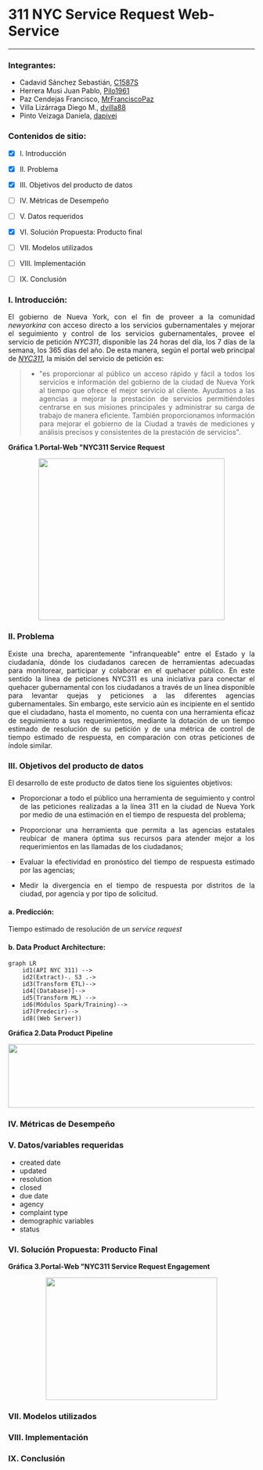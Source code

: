 # 311 NYC Service Request Web-Service
***
<div align="justify">

### Integrantes:

- Cadavid Sánchez Sebastián, [C1587S](https://github.com/C1587S)
- Herrera Musi Juan Pablo, [Pilo1961](https://github.com/Pilo1961)
- Paz Cendejas Francisco, [MrFranciscoPaz](https://github.com/MrFranciscoPaz)
- Villa Lizárraga Diego M., [dvilla88](https://github.com/dvilla88)
- Pinto Veizaga Daniela, [dapivei](https://github.com/dapivei)

### Contenidos de sitio:

- [X] I. Introducción

- [X] II. Problema

- [X] III. Objetivos del producto de datos

- [ ] IV. Métricas de Desempeño

- [ ] V. Datos requeridos

- [X] VI. Solución Propuesta: Producto final

- [ ] VII. Modelos utilizados

- [ ] VIII. Implementación

- [ ] IX. Conclusión



### I. Introducción:

El gobierno de Nueva York, con el fin de proveer a la comunidad *newyorkina* con acceso directo a los servicios gubernamentales  y mejorar el seguimiento y control de los servicios gubernamentales, provee el servicio de petición *NYC311*, disponible las 24 horas del día, los 7 días de la semana, los 365 días del año. De esta manera, según el portal web principal de [*NYC311*](https://portal.311.nyc.gov/about-nyc-311/), la misión del servicio de petición es:

>* "es proporcionar al público un acceso rápido y fácil a todos los servicios e información del gobierno de la ciudad de Nueva York al tiempo que ofrece el mejor servicio al cliente. Ayudamos a las agencias a mejorar la prestación de servicios permitiéndoles centrarse en sus misiones principales y administrar su carga de trabajo de manera eficiente. También proporcionamos información para mejorar el gobierno de la Ciudad a través de mediciones y análisis precisos y consistentes de la prestación de servicios".

**Gráfica 1.Portal-Web "NYC311 Service Request**

<p align="center">
<image width="380" height="330" src="https://github.com/dapivei/data-product-architecture-final-project/blob/master/images/nyc_311_sr_website.png">
</p>

### II. Problema

Existe una brecha, aparentemente "infranqueable" entre el Estado y la ciudadanía, dónde los ciudadanos carecen de herramientas adecuadas para monitorear, participar y colaborar en el quehacer público. En este sentido la línea de peticiones NYC311 es una iniciativa para conectar el quehacer gubernamental con los ciudadanos a través de un línea disponible para levantar quejas y peticiones a las diferentes agencias gubernamentales. Sin embargo, este servicio aún es incipiente en el sentido que el ciudadano, hasta el momento, no cuenta con una herramienta eficaz de seguimiento a sus requerimientos, mediante la dotación de un tiempo estimado de resolución de su petición y de una métrica de control de tiempo estimado de respuesta, en comparación con otras peticiones de índole similar. 


### III. Objetivos del producto de datos

El desarrollo de este producto de datos tiene los siguientes objetivos:

* Proporcionar a todo el público una herramienta de seguimiento y control de las peticiones realizadas a la línea 311 en la ciudad de Nueva York por medio de una estimación en el tiempo de respuesta del problema;

* Proporcionar una herramienta que permita a las agencias estatales reubicar de manera óptima sus recursos para atender mejor a los requerimientos en las llamadas de los ciudadanos;

* Evaluar la efectividad en pronóstico del tiempo de respuesta estimado por las agencias;

* Medir la divergencia en el tiempo de respuesta por distritos de la ciudad, por agencia y por tipo de solicitud.

#### a. Predicción:

Tiempo estimado de resolución de un *service request*


#### b. Data Product Architecture:

```mermaid
graph LR
    id1(API NYC 311) -->
    id2(Extract)-. S3 .->
    id3(Transform ETL)-->
    id4[(Database)]-->
    id5(Transform ML) -->
    id6(Módulos Spark/Training)-->
    id7(Predecir)-->
    id8((Web Server))

```
**Gráfica 2.Data Product Pipeline**

<p align="center">
<image width="900" height="130" src="https://github.com/dapivei/data-product-architecture-final-project/blob/master/images/mockup.png">
</p>
    
### IV. Métricas de Desempeño

### V. Datos/variables requeridas

+ created date 
+ updated 
+ resolution
+ closed 
+ due date 
+ agency
+ complaint type
+ demographic variables 
+ status 

### VI. Solución Propuesta: Producto Final
</div>

**Gráfica 3.Portal-Web "NYC311 Service Request Engagement**

<p align="center">
  <image width="350" height="250" src="https://github.com/dapivei/data-product-architecture-final-project/blob/master/images/web_service_proposal.png">
</p>
    
### VII. Modelos utilizados

### VIII. Implementación


### IX. Conclusión

